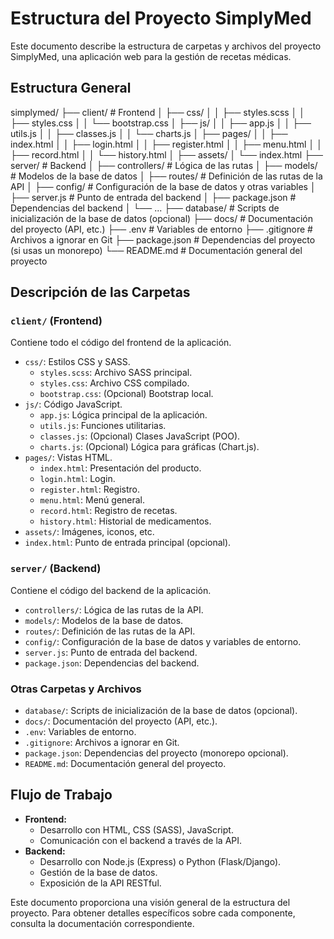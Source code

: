 # Estructura del Proyecto SimplyMed

Este documento describe la estructura de carpetas y archivos del proyecto SimplyMed, una aplicación web para la gestión de recetas médicas.

## Estructura General

simplymed/
├── client/          # Frontend
│   ├── css/
│   │   ├── styles.scss
│   │   ├── styles.css
│   │   └── bootstrap.css
│   ├── js/
│   │   ├── app.js
│   │   ├── utils.js
│   │   ├── classes.js
│   │   └── charts.js
│   ├── pages/
│   │   ├── index.html
│   │   ├── login.html
│   │   ├── register.html
│   │   ├── menu.html
│   │   ├── record.html
│   │   └── history.html
│   ├── assets/
│   └── index.html
├── server/          # Backend
│   ├── controllers/  # Lógica de las rutas
│   ├── models/       # Modelos de la base de datos
│   ├── routes/       # Definición de las rutas de la API
│   ├── config/       # Configuración de la base de datos y otras variables
│   ├── server.js      # Punto de entrada del backend
│   ├── package.json   # Dependencias del backend
│   └── ...
├── database/        # Scripts de inicialización de la base de datos (opcional)
├── docs/            # Documentación del proyecto (API, etc.)
├── .env             # Variables de entorno
├── .gitignore       # Archivos a ignorar en Git
├── package.json     # Dependencias del proyecto (si usas un monorepo)
└── README.md        # Documentación general del proyecto



## Descripción de las Carpetas

### `client/` (Frontend)

Contiene todo el código del frontend de la aplicación.

* `css/`: Estilos CSS y SASS.
    * `styles.scss`: Archivo SASS principal.
    * `styles.css`: Archivo CSS compilado.
    * `bootstrap.css`: (Opcional) Bootstrap local.
* `js/`: Código JavaScript.
    * `app.js`: Lógica principal de la aplicación.
    * `utils.js`: Funciones utilitarias.
    * `classes.js`: (Opcional) Clases JavaScript (POO).
    * `charts.js`: (Opcional) Lógica para gráficas (Chart.js).
* `pages/`: Vistas HTML.
    * `index.html`: Presentación del producto.
    * `login.html`: Login.
    * `register.html`: Registro.
    * `menu.html`: Menú general.
    * `record.html`: Registro de recetas.
    * `history.html`: Historial de medicamentos.
* `assets/`: Imágenes, iconos, etc.
* `index.html`: Punto de entrada principal (opcional).

### `server/` (Backend)

Contiene el código del backend de la aplicación.

* `controllers/`: Lógica de las rutas de la API.
* `models/`: Modelos de la base de datos.
* `routes/`: Definición de las rutas de la API.
* `config/`: Configuración de la base de datos y variables de entorno.
* `server.js`: Punto de entrada del backend.
* `package.json`: Dependencias del backend.

### Otras Carpetas y Archivos

* `database/`: Scripts de inicialización de la base de datos (opcional).
* `docs/`: Documentación del proyecto (API, etc.).
* `.env`: Variables de entorno.
* `.gitignore`: Archivos a ignorar en Git.
* `package.json`: Dependencias del proyecto (monorepo opcional).
* `README.md`: Documentación general del proyecto.

## Flujo de Trabajo

* **Frontend:**
    * Desarrollo con HTML, CSS (SASS), JavaScript.
    * Comunicación con el backend a través de la API.
* **Backend:**
    * Desarrollo con Node.js (Express) o Python (Flask/Django).
    * Gestión de la base de datos.
    * Exposición de la API RESTful.

Este documento proporciona una visión general de la estructura del proyecto. Para obtener detalles específicos sobre cada componente, consulta la documentación correspondiente.
